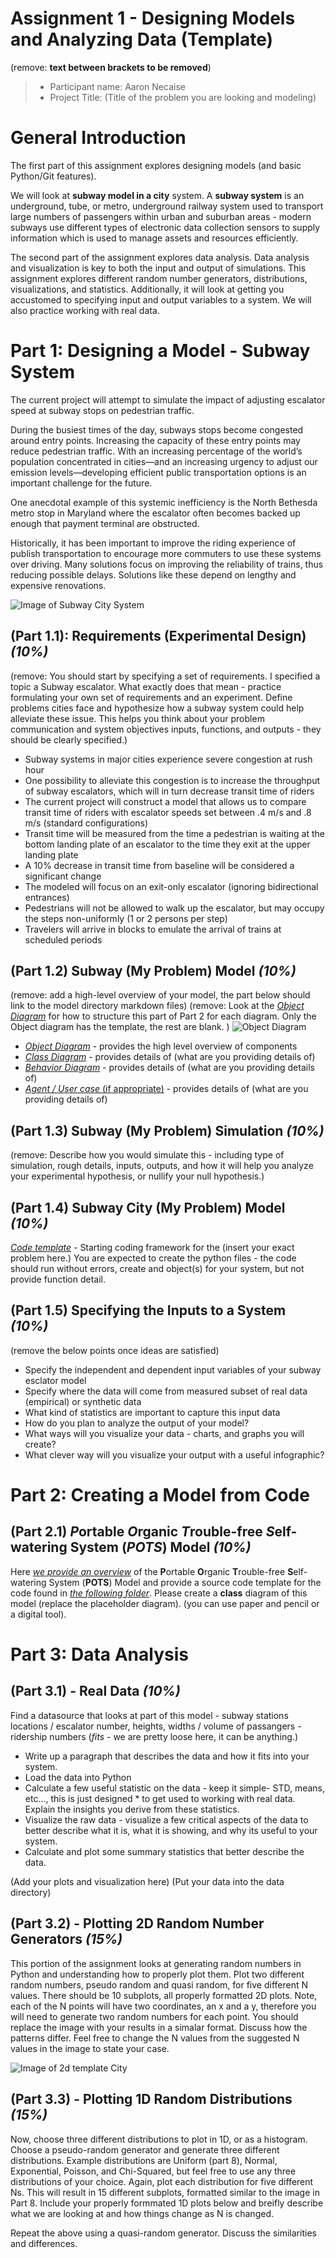 # Assignment 1 - Designing Models and Analyzing Data (Template)
(remove: **text between brackets to be removed**)

> * Participant name: Aaron Necaise  
> * Project Title: (Title of the problem you are looking and modeling)  

# General Introduction
The first part of this assignment explores designing models (and basic Python/Git features).

We will look at **subway model in a city** system. A **subway system** is an underground, tube, or metro, underground railway system used to transport large numbers of passengers within urban and suburban areas - modern subways use different types of electronic data collection sensors to supply information which is used to manage assets and resources efficiently.

The second part of the assignment explores data analysis. Data analysis and visualization is key to both the input and output of simulations. This assignment explores different random number generators, distributions, visualizations, and statistics. Additionally, it will look at getting you accustomed to specifying input and output variables to a system. We will also practice working with real data.

# Part 1: Designing a Model - Subway System
The current project will attempt to simulate the impact of adjusting escalator speed at subway stops on pedestrian traffic.

During the busiest times of the day, subways stops become congested around entry points. Increasing the capacity of these entry points may reduce pedestrian traffic.  With an increasing percentage of the world’s population concentrated in cities—and an increasing urgency to adjust our emission levels—developing efficient public transportation options is an important challenge for the future.  

One anecdotal example of this systemic inefficiency is  the North Bethesda metro stop in Maryland where the escalator often becomes backed up enough that payment terminal are obstructed. 

Historically, it has been important to improve the riding experience of publish transportation to encourage more commuters to use these systems over driving. Many solutions focus on improving the reliability of trains, thus reducing possible delays. Solutions like these depend on lengthy and expensive renovations. 

![Image of Subway City System](images/subway_model.png)

## (Part 1.1): Requirements (Experimental Design) *(10%)*
(remove: You should start by specifying a set of requirements. I specified a topic a Subway escalator. What exactly does that mean - practice formulating your own set of requirements and an experiment. Define problems cities face and hypothesize how a subway system could help alleviate these issue. This helps you think about your problem communication and system objectives inputs, functions, and outputs - they should be clearly specified.)

* Subway systems in major cities experience severe congestion at rush hour
* One possibility to alleviate this congestion is to increase the throughput of subway escalators, which will in turn decrease transit time of riders
* The current project will construct a model that allows us to compare transit time of riders with escalator speeds set between .4 m/s and .8 m/s (standard configurations)
* Transit time will be measured from the time a pedestrian is waiting at the bottom landing plate of an escalator to the time they exit at the upper landing plate
* A 10% decrease in transit time from baseline will be considered a significant change
* The modeled will focus on an exit-only escalator (ignoring bidirectional entrances)
* Pedestrians will not be allowed to walk up the escalator, but may occupy the steps non-uniformly (1 or 2 persons per step)
* Travelers will arrive in blocks to emulate the arrival of trains at scheduled periods

## (Part 1.2) Subway (My Problem) Model *(10%)*
(remove: add a high-level overview of your model, the part below should link to the model directory markdown files)
(remove: Look at the [*Object Diagram*](model/object_diagram.md) for how to structure this part of Part 2 for each diagram. Only the Object diagram has the template, the rest are blank. )
![Object Diagram](images/Object_Diagram.png)
* [*Object Diagram*](model/object_diagram.md) - provides the high level overview of components
* [*Class Diagram*](model/class_diagram.md) - provides details of (what are you providing details of)
* [*Behavior Diagram*](model/behavior_diagram.md) - provides details of (what are you providing details of)
* [*Agent / User case* (if appropriate)](model/agent_usecase_diagram.md) - provides details of (what are you providing details of)

## (Part 1.3) Subway (My Problem) Simulation *(10%)*
(remove: Describe how you would simulate this - including type of simulation, rough details, inputs, outputs, and how it will help you analyze your experimental hypothesis, or nullify your null hypothesis.)

## (Part 1.4) Subway City (My Problem) Model *(10%)*
[*Code template*](code/README.md) - Starting coding framework for the (insert your exact problem here.)
You are expected to create the python files - the code should run without errors, create and object(s) for your system, but not provide function detail.

## (Part 1.5) Specifying the Inputs to a System *(10%)*
(remove the below points once ideas are satisfied)
* Specify the independent and dependent input variables of your subway esclator model
* Specify where the data will come from measured subset of real data (empirical) or synthetic data
* What kind of statistics are important to capture this input data
* How do you plan to analyze the output of your model?
* What ways will you visualize your data - charts, and graphs you will create?
* What clever way will you visualize your output with a useful infographic?

# Part 2: Creating a Model from Code

## (Part 2.1) *P*ortable *O*rganic *T*rouble-free *S*elf-watering System (*POTS*) Model *(10%)*
Here [*we provide an overview*](code/POTS_system/README.md) of the **P**ortable **O**rganic **T**rouble-free **S**elf-watering System (**POTS**) Model and provide a source code template for the code found in  [*the following folder*](code/POTS_system/). Please create a **class** diagram of this model (replace the placeholder diagram). (you can use paper and pencil or a digital tool).

# Part 3: Data Analysis

## (Part 3.1) - Real Data *(10%)*
Find a datasource that looks at part of this model - subway stations locations / escalator number, heights, widths / volume of passangers - ridership numbers   (_fits_ - we are pretty loose here, it can be anything.)

* Write up a paragraph that describes the data and how it fits into your system.
* Load the data into Python
* Calculate a few useful statistic on the data - keep it simple- STD, means, etc..., this is just designed * to get used to working with real data. Explain the insights you derive from these statistics.
* Visualize the raw data - visualize a few critical aspects of the data to better describe what it is, what it is showing, and why its useful to your system.
* Calculate and plot some summary statistics that better describe the data.

(Add your plots and visualization here)
(Put your data into the data directory)

## (Part 3.2) -  Plotting 2D Random Number Generators *(15%)*
This portion of the assignment looks at generating random numbers in Python and understanding how to properly plot them. Plot two different random numbers, pseudo random and quasi random, for five different N values. There should be 10 subplots, all properly formatted 2D plots. Note, each of the N points will have two coordinates, an x and a y, therefore you will need to generate two random numbers for each point. You should replace the image with your results in a simalar format. Discuss how the patterns differ. Feel free to change the N values from the suggested N values in the image to state your case.

![Image of 2d template City](images/2Dtemplate.png)

## (Part 3.3) -  Plotting 1D Random Distributions *(15%)*
Now, choose three different distributions to plot in 1D, or as a histogram. Choose a pseudo-random generator and generate three different distributions. Example distributions are Uniform (part 8), Normal, Exponential, Poisson, and Chi-Squared, but feel free to use any three distributions of your choice. Again, plot each distribution for five different Ns. This will result in 15 different subplots, formatted similar to the image in Part 8. Include your properly formmated 1D plots below and breifly describe what we are looking at and how things change as N is changed.

Repeat the above using a quasi-random generator. Discuss the similarities and differences.
